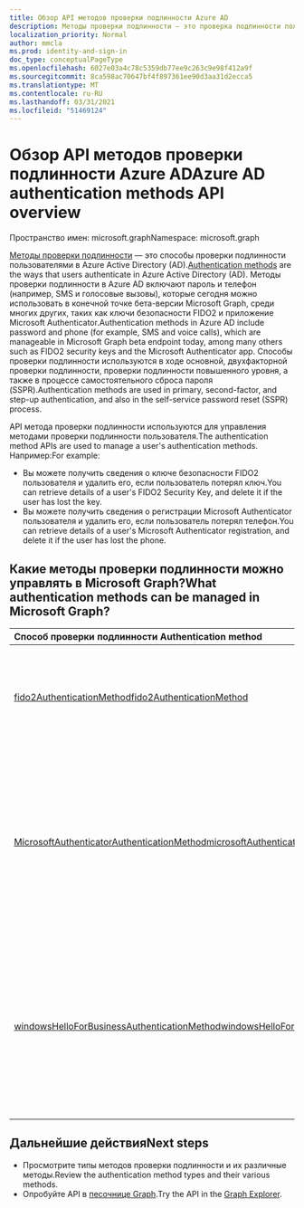```yaml
---
title: Обзор API методов проверки подлинности Azure AD
description: Методы проверки подлинности — это проверка подлинности пользователями в Azure AD.
localization_priority: Normal
author: mmcla
ms.prod: identity-and-sign-in
doc_type: conceptualPageType
ms.openlocfilehash: 6027e03a4c78c5359db77ee9c263c9e98f412a9f
ms.sourcegitcommit: 8ca598ac70647bf4f897361ee90d3aa31d2ecca5
ms.translationtype: MT
ms.contentlocale: ru-RU
ms.lasthandoff: 03/31/2021
ms.locfileid: "51469124"
---
```

# <a name="azure-ad-authentication-methods-api-overview"></a><span data-ttu-id="0f01f-103">Обзор API методов проверки подлинности Azure AD</span><span class="sxs-lookup"><span data-stu-id="0f01f-103">Azure AD authentication methods API overview</span></span>

<span data-ttu-id="0f01f-104">Пространство имен: microsoft.graph</span><span class="sxs-lookup"><span data-stu-id="0f01f-104">Namespace: microsoft.graph</span></span>

<span data-ttu-id="0f01f-105">[Методы проверки подлинности](/azure/active-directory/authentication/concept-authentication-methods) — это способы проверки подлинности пользователями в Azure Active Directory (AD).</span><span class="sxs-lookup"><span data-stu-id="0f01f-105">[Authentication methods](/azure/active-directory/authentication/concept-authentication-methods) are the ways that users authenticate in Azure Active Directory (AD).</span></span> <span data-ttu-id="0f01f-106">Методы проверки подлинности в Azure AD включают пароль и телефон (например, SMS и голосовые вызовы), которые сегодня можно использовать в конечной точке бета-версии Microsoft Graph, среди многих других, таких как ключи безопасности FIDO2 и приложение Microsoft Authenticator.</span><span class="sxs-lookup"><span data-stu-id="0f01f-106">Authentication methods in Azure AD include password and phone (for example, SMS and voice calls), which are manageable in Microsoft Graph beta endpoint today, among many others such as FIDO2 security keys and the Microsoft Authenticator app.</span></span> <span data-ttu-id="0f01f-107">Способы проверки подлинности используются в ходе основной, двухфакторной проверки подлинности, проверки подлинности повышенного уровня, а также в процессе самостоятельного сброса пароля (SSPR).</span><span class="sxs-lookup"><span data-stu-id="0f01f-107">Authentication methods are used in primary, second-factor, and step-up authentication, and also in the self-service password reset (SSPR) process.</span></span>

<span data-ttu-id="0f01f-108">API метода проверки подлинности используются для управления методами проверки подлинности пользователя.</span><span class="sxs-lookup"><span data-stu-id="0f01f-108">The authentication method APIs are used to manage a user's authentication methods.</span></span> <span data-ttu-id="0f01f-109">Например:</span><span class="sxs-lookup"><span data-stu-id="0f01f-109">For example:</span></span>

* <span data-ttu-id="0f01f-110">Вы можете получить сведения о ключе безопасности FIDO2 пользователя и удалить его, если пользователь потерял ключ.</span><span class="sxs-lookup"><span data-stu-id="0f01f-110">You can retrieve details of a user's FIDO2 Security Key, and delete it if the user has lost the key.</span></span>
* <span data-ttu-id="0f01f-111">Вы можете получить сведения о регистрации Microsoft Authenticator пользователя и удалить его, если пользователь потерял телефон.</span><span class="sxs-lookup"><span data-stu-id="0f01f-111">You can retrieve details of a user's Microsoft Authenticator registration, and delete it if the user has lost the phone.</span></span>

## <a name="what-authentication-methods-can-be-managed-in-microsoft-graph"></a><span data-ttu-id="0f01f-112">Какие методы проверки подлинности можно управлять в Microsoft Graph?</span><span class="sxs-lookup"><span data-stu-id="0f01f-112">What authentication methods can be managed in Microsoft Graph?</span></span>

|<span data-ttu-id="0f01f-113">Способ проверки подлинности </span><span class="sxs-lookup"><span data-stu-id="0f01f-113">Authentication method</span></span>       | <span data-ttu-id="0f01f-114">Описание</span><span class="sxs-lookup"><span data-stu-id="0f01f-114">Description</span></span> |<span data-ttu-id="0f01f-115">Примеры</span><span class="sxs-lookup"><span data-stu-id="0f01f-115">Examples</span></span>     |
|:---------------------------|:------------|:------------|
|[<span data-ttu-id="0f01f-116">fido2AuthenticationMethod</span><span class="sxs-lookup"><span data-stu-id="0f01f-116">fido2AuthenticationMethod</span></span>](fido2authenticationmethod.md)|<span data-ttu-id="0f01f-117">Ключ безопасности FIDO2 может быть использован пользователем для регистрации в Azure AD.</span><span class="sxs-lookup"><span data-stu-id="0f01f-117">A FIDO2 Security Key can be used by a user to sign-in to Azure AD.</span></span>|<span data-ttu-id="0f01f-118">Удаление потерянного ключа безопасности FIDO2.</span><span class="sxs-lookup"><span data-stu-id="0f01f-118">Delete a lost FIDO2 Security Key.</span></span>|
|[<span data-ttu-id="0f01f-119">MicrosoftAuthenticatorAuthenticationMethod</span><span class="sxs-lookup"><span data-stu-id="0f01f-119">microsoftAuthenticatorAuthenticationMethod</span></span>](microsoftauthenticatorauthenticationmethod.md)|<span data-ttu-id="0f01f-120">Microsoft Authenticator может использоваться пользователем для регистрации или выполнения многофакторной проверки подлинности в Azure AD</span><span class="sxs-lookup"><span data-stu-id="0f01f-120">Microsoft Authenticator can be used by a user to sign-in or perform multi-factor authentication to Azure AD</span></span>|<span data-ttu-id="0f01f-121">Удаление метода проверки подлинности Microsoft Authenticator.</span><span class="sxs-lookup"><span data-stu-id="0f01f-121">Delete a Microsoft Authenticator authentication method.</span></span>|
|[<span data-ttu-id="0f01f-122">windowsHelloForBusinessAuthenticationMethod</span><span class="sxs-lookup"><span data-stu-id="0f01f-122">windowsHelloForBusinessAuthenticationMethod</span></span>](windowsHelloForBusinessAuthenticationMethod.md)|<span data-ttu-id="0f01f-123">Windows Hello для бизнеса — это метод без паролей для регистрации на устройствах Windows.</span><span class="sxs-lookup"><span data-stu-id="0f01f-123">Windows Hello for Business is a passwordless sign-in method on Windows devices.</span></span>|<span data-ttu-id="0f01f-124">См. устройства, на которых пользователь включил вход в Windows Hello для бизнеса.</span><span class="sxs-lookup"><span data-stu-id="0f01f-124">See devices where a user has enabled Windows Hello for Business sign-in.</span></span> <span data-ttu-id="0f01f-125">Удаление учетных данных Windows Hello для бизнеса.</span><span class="sxs-lookup"><span data-stu-id="0f01f-125">Delete a Windows Hello for Business credential.</span></span>|

## <a name="next-steps"></a><span data-ttu-id="0f01f-126">Дальнейшие действия</span><span class="sxs-lookup"><span data-stu-id="0f01f-126">Next steps</span></span>

* <span data-ttu-id="0f01f-127">Просмотрите типы методов проверки подлинности и их различные методы.</span><span class="sxs-lookup"><span data-stu-id="0f01f-127">Review the authentication method types and their various methods.</span></span>
* <span data-ttu-id="0f01f-128">Опробуйте API в [песочнице Graph](https://developer.microsoft.com/graph/graph-explorer).</span><span class="sxs-lookup"><span data-stu-id="0f01f-128">Try the API in the [Graph Explorer](https://developer.microsoft.com/graph/graph-explorer).</span></span>